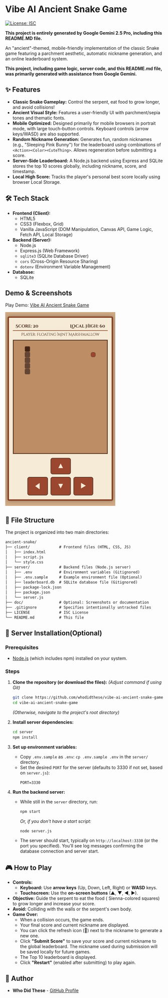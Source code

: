 # Vibe AI Ancient Snake Game #

[![License: ISC](https://img.shields.io/badge/License-ISC-blue.svg)](https://opensource.org/licenses/ISC)

**This project is entirely generated by Google Gemini 2.5 Pro, including this README.MD file.**

An "ancient"-themed, mobile-friendly implementation of the classic Snake game featuring a parchment aesthetic, automatic nickname generation, and an online leaderboard system.

**This project, including game logic, server code, and this README.md file, was primarily generated with assistance from Google Gemini.**

## ✨ Features

  * **Classic Snake Gameplay:** Control the serpent, eat food to grow longer, and avoid collisions\!
  * **Ancient Visual Style:** Features a user-friendly UI with parchment/sepia tones and thematic fonts.
  * **Mobile Optimized:** Designed primarily for mobile browsers in portrait mode, with large touch-button controls. Keyboard controls (arrow keys/WASD) are also supported.
  * **Random Nickname Generation:** Generates fun, random nicknames (e.g., "Sleeping Pink Bunny") for the leaderboard using combinations of `<Action><Color><CuteThing>`. Allows regeneration before submitting a score.
  * **Server-Side Leaderboard:** A Node.js backend using Express and SQLite stores the top 10 scores globally, including nickname, score, and timestamp.
  * **Local High Score:** Tracks the player's personal best score locally using browser Local Storage.

## 🛠️ Tech Stack

  * **Frontend (Client):**
      * HTML5
      * CSS3 (Flexbox, Grid)
      * Vanilla JavaScript (DOM Manipulation, Canvas API, Game Logic, Fetch API, Local Storage)
  * **Backend (Server):**
      * Node.js
      * Express.js (Web Framework)
      * `sqlite3` (SQLite Database Driver)
      * `cors` (Cross-Origin Resource Sharing)
      * `dotenv` (Environment Variable Management)
  * **Database:**
      * SQLite

## Demo & Screenshots

Play Demo: [Vibe AI Ancient Snake Game](https://ai-ancient-snake.talkingsource.com/)

![Game Play](./doc/screenshot_250407.jpg)

## 📂 File Structure

The project is organized into two main directories:

```
ancient-snake/
├── client/             # Frontend files (HTML, CSS, JS)
│   ├── index.html
│   ├── script.js
│   └── style.css
├── server/             # Backend files (Node.js server)
│   ├── .env            # Environment variables (Gitignored)
│   ├── .env.sample     # Example environment file (Optional)
│   ├── leaderboard.db  # SQLite database file (Gitignored)
│   ├── package-lock.json
│   ├── package.json
│   └── server.js
├── doc/                # Optional: Screenshots or documentation
├── .gitignore          # Specifies intentionally untracked files
├── LICENSE             # ISC License
└── README.md           # This file
```

## 🚀 Server Installation(Optional)

### Prerequisites

  * [Node.js](https://nodejs.org/) (which includes npm) installed on your system.

### Steps

1.  **Clone the repository (or download the files):**
    *(Adjust command if using Git)*

    ```bash
    git clone https://github.com/whodidthese/vibe-ai-ancient-snake-game.git
    cd vibe-ai-ancient-snake-game
    ```

    *(Otherwise, navigate to the project's root directory)*

2.  **Install server dependencies:**

    ```bash
    cd server
    npm install
    ```

3.  **Set up environment variables:**

      * Copy `.env.sample` as `.env`: `cp .env.sample .env` in the `server/` directory.
      * Set the desired `PORT` for the server (defaults to 3330 if not set, based on `server.js`):
        ```
        PORT=3330
        ```

4.  **Run the backend server:**

      * While still in the `server` directory, run:
        ```bash
        npm start
        ```
        *Or, if you don't have a start script:*
        ```bash
        node server.js
        ```
      * The server should start, typically on `http://localhost:3330` (or the port you specified). You'll see log messages confirming the database connection and server start.

## 🎮 How to Play

  * **Controls:**
      * **Keyboard:** Use **arrow keys** (Up, Down, Left, Right) or **WASD** keys.
      * **Touchscreen:** Use the **on-screen buttons** (▲, ▼, ◀, ▶).
  * **Objective:** Guide the serpent to eat the food ( Sienna-colored squares) to grow longer and increase your score.
  * **Avoid:** Colliding with the walls or the serpent's own body.
  * **Game Over:**
      * When a collision occurs, the game ends.
      * Your final score and current nickname are displayed.
      * You can click the refresh icon (🔄) next to the nickname to generate a new one.
      * Click **"Submit Score"** to save your score and current nickname to the global leaderboard. The nickname used during submission will be saved locally for future games.
      * The Top 10 leaderboard is displayed.
      * Click **"Restart"** (enabled after submitting) to play again.

## 👤 Author

* **Who Did These** - [GitHub Profile](https://github.com/whodidthese/)